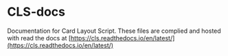 # CLS-docs

Documentation for Card Layout Script. These files are complied and hosted with read the docs at [https://cls.readthedocs.io/en/latest/](https://cls.readthedocs.io/en/latest/)
